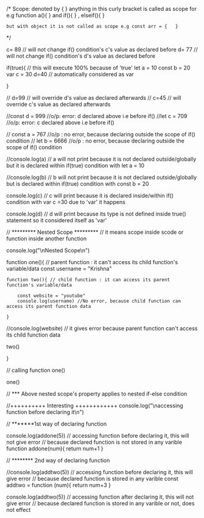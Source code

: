 /* 
Scope: denoted by {  }
    anything in this curly bracket is called as scope for e.g function a(){  }
    and if(){  } , elseif(){ }

    but with object it is not called as scope e.g const arr = {   }
*/


c= 89  // will not change if() condition's c's value  as declared before
d= 77   // will not change if() condition's d's value as declared before

if(true){   // this will execute 100% because of 'true'
    let a = 10
    const b = 20
    var c = 30
    d=40   // automatically considered as var

}


// d=99  // will override d's value as declared afterwards
// c=45  // will override c's value as declared afterwards


 //const d = 999  //o/p: error:  d declared above i.e before if()
 //let c = 709  //o/p: error: c declared above i.e before if()
 

//  const a = 767  //o/p :  no error, because declaring outside the scope of if() condition
//  let b = 6666  //o/p :  no error, because declaring outside the scope of if() condition


//console.log(a) // a will not print because it is not declared outside/globally but it is declared within if(true) condition with let a = 10

//console.log(b) // b will not print because it is not declared outside/globally but is declared within if(true) condition with const b = 20

console.log(c) // c will print because it is declared inside/within if() condition with var c =30 due to 'var' it happens

console.log(d) // d will print because its type is not defined inside true() statement so it considered itself as 'var'

// ********* Nested Scope *********
// it means scope inside scode or function inside another function

console.log("\nNested Scope\n")

function one(){  // parent function : it can't access its child function's variable/data
    const username = "Krishna"

    function two(){ // child function : it can access its parent function's variable/data
        
        const website = "youtube"
        console.log(username) //No error, because child function can access its parent function data

    }
  
//console.log(website) // it gives error because parent function can't access its child function data

two()

}

// calling function one() 

one()

// *** Above nested scope's property applies to nested if-else condition

//++++++++++ Interesting ++++++++++++
console.log("\naccessing function before declaring it\n")

// *******1st way of declaring function 

console.log(addone(5)) // accessing function before declaring it, this will not give error
                      // because declared function is not stored in any varible
function addone(num){ 
    return num+1
}

// ******** 2nd way of declaring function

//console.log(addtwo(5)) // accessing function before declaring it, this will give error
                      // because declared function is stored in any varible
const addtwo = function (num){ 
    return num+3
}

console.log(addtwo(5)) // accessing function after declaring it, this will not give error
                      // because declared function is stored in any varible or not, does not effect














